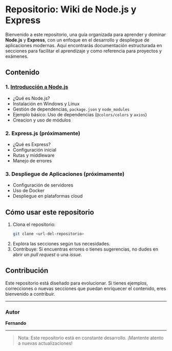 # Repositorio: Wiki de Node.js y Express

Bienvenido a este repositorio, una guía organizada para aprender y dominar **Node.js** y **Express**, con un enfoque en el desarrollo y despliegue de aplicaciones modernas. Aquí encontrarás documentación estructurada en secciones para facilitar el aprendizaje y como referencia para proyectos y exámenes.

## Contenido

### 1. [Introducción a Node.js](introduccion-nodejs.md)
- ¿Qué es Node.js?
- Instalación en Windows y Linux
- Gestión de dependencias, `package.json` y `node_modules`
- Ejemplo básico: Uso de dependencias (`@colors/colors` y `axios`)
- Creacion y uso de módulos

### 2. Express.js (próximamente)
- ¿Qué es Express?
- Configuración inicial
- Rutas y middleware
- Manejo de errores

### 3. Despliegue de Aplicaciones (próximamente)
- Configuración de servidores
- Uso de Docker
- Despliegue en plataformas cloud

## Cómo usar este repositorio
1. Clona el repositorio:
   ```bash
   git clone <url-del-repositorio>
   ```
2. Explora las secciones según tus necesidades.
3. Contribuye: Si encuentras errores o tienes sugerencias, no dudes en abrir un *pull request* o una *issue*.

## Contribución
Este repositorio está diseñado para evolucionar. Si tienes ejemplos, correcciones o nuevas secciones que puedan enriquecer el contenido, eres bienvenido a contribuir.

---

### Autor
**Fernando**  

---

> Nota: Este repositorio está en constante desarrollo. ¡Mantente atento a nuevas actualizaciones!

